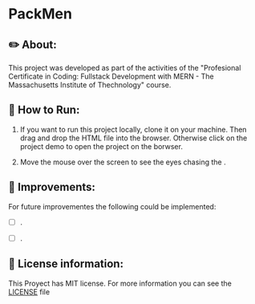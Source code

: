 # PackMen


## ✏️ About:


This project was developed as part of the activities of the "Profesional Certificate in Coding: Fullstack Development with MERN - The Massachusetts Institute of Thechnology" course.   

## 🏁 How to Run: 

1. If you want to run this project locally, clone it on your machine. Then drag and drop the HTML file into the browser.
Otherwise click on the project demo to open the project on the borwser.

2. Move the mouse over the screen to see the eyes chasing the .


## 🚀 Improvements:

For future improvementes the following could be implemented:

- [ ] . 
- [ ] .  


## 🔑 License information: 

This Proyect has MIT license. For more information you can see the [LICENSE](./LICENSE) file 
